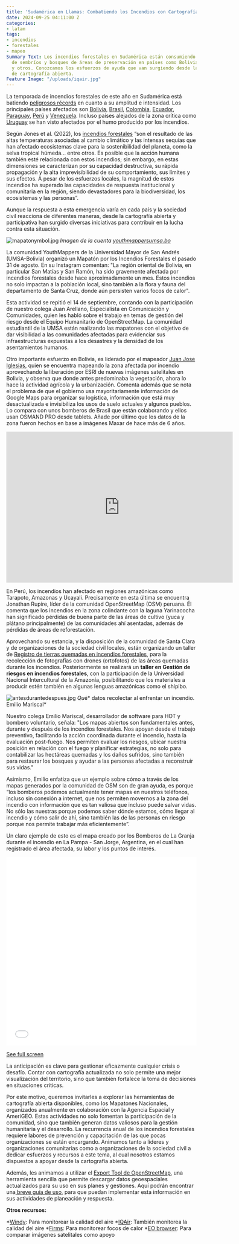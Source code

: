 ```yaml
---
title: 'Sudamérica en Llamas: Combatiendo los Incendios con Cartografía Abierta'
date: 2024-09-25 04:11:00 Z
categories:
- latam
tags:
- incendios
- forestales
- mapeo
Summary Text: Los incendios forestales en Sudamérica están consumiendo miles de hectáreas
  de sembríos y bosques de áreas de preservación en países como Bolivia, Perú, Ecuador
  y otros. Conozcamos los esfuerzos de ayuda que van surgiendo desde las comunidades
  de cartografía abierta.
Feature Image: "/uploads/iqair.jpg"
---
```


La temporada de incendios forestales de este año en Sudamérica está batiendo [peligrosos récords](https://www.opendemocracy.net/es/arden-bosques-america-latina/) en cuanto a su amplitud e intensidad. Los principales países afectados son [Bolivia](https://www.dw.com/es/bolivia-en-emergencia-nacional-por-los-incendios-forestales/a-70163283), [Brasil](https://agenciabrasil.ebc.com.br/es/geral/noticia/2024-09/brasil-concentra-el-76-de-los-incendios-forestales-en-sudamerica), [Colombia](https://forbes.co/2024/09/17/sostenibilidad/el-fuego-arrasa-mas-de-12-000-hectareas-de-bosques-en-colombia-que-lidia-con-20-incendios), [Ecuador](https://www.primicias.ec/sociedad/incendios-forestales-ecuador-balance-hectareas-78858/), [Paraguay](https://www.abc.com.py/nacionales/2024/09/19/incendios-forestales-danos-de-nuevo-incendio-y-el-de-las-semanas-pasadas-supera-las-200-mil-hectareas/), [Perú](https://larepublica.pe/sociedad/2024/09/18/incendios-forestales-en-amazonas-peru-2024-hoy-ultimas-noticias-causas-consecuencias-mapa-zonas-afectadas-como-ayudar-y-todo-sobre-la-crisis-que-vive-la-amazonia-peruana-1419030) y [Venezuela](https://noticialdia.com/al-dia/venezuela-es-el-tercer-pais-de-suramerica-donde-mas-se-han-producido-incendios-forestales-en-lo-que-va-de-2024/). Incluso países alejados de la zona crítica como [Uruguay](https://www.elobservador.com.uy/nacional/el-humo-los-incendios-del-amazonas-uruguay-meteorologos-explican-cuando-estara-la-region-n5960531) se han visto afectados por el humo producido por los incendios.

Según Jones et al. (2022), los [incendios forestales](https://es.wikipedia.org/wiki/Incendios_forestales_en_Sudam%C3%A9rica_en_2024) “son el resultado de las altas temperaturas asociadas al cambio climático y las intensas sequías que han afectado ecosistemas clave para la sostenibilidad del planeta, como la selva tropical húmeda... entre otros. Es posible que la acción humana también esté relacionada con estos incendios; sin embargo, en estas dimensiones se caracterizan por su capacidad destructiva, su rápida propagación y la alta imprevisibilidad de su comportamiento, sus límites y sus efectos. A pesar de los esfuerzos locales, la magnitud de estos incendios ha superado las capacidades de respuesta institucional y comunitaria en la región, siendo devastadores para la biodiversidad, los ecosistemas y las personas”.

Aunque la respuesta a esta emergencia varía en cada país y la sociedad civil reacciona de diferentes maneras, desde la cartografía abierta y participativa han surgido diversas iniciativas para contribuir en la lucha contra esta situación.

![mapatonymbol.jpg](/uploads/mapatonymbol.jpg)
*Imagen de la cuenta [youthmappersumsa.bo](https://www.instagram.com/p/C_zmLBOOQls/?img_index=1)*

La comunidad YouthMappers de la Universidad Mayor de San Andrés (UMSA-Bolivia) organizó un Mapatón por los Incendios Forestales el pasado 31 de agosto. En su Instagram comentan: "La región oriental de Bolivia, en particular San Matías y San Ramón, ha sido gravemente afectada por incendios forestales desde hace aproximadamente un mes. Estos incendios no solo impactan a la población local, sino también a la flora y fauna del departamento de Santa Cruz, donde aún persisten varios focos de calor".

Esta actividad se repitió el 14 de septiembre, contando con la participación de nuestro colega Juan Arellano, Especialista en Comunicación y Comunidades, quien les habló sobre el trabajo en temas de gestión del riesgo desde el Equipo Humanitario de OpenStreetMap. La comunidad estudiantil de la UMSA están realizando las mapatones con el objetivo de dar visibilidad a las comunidades afectadas para evidenciar sus infraestructuras expuestas a los desastres y la densidad de los asentamientos humanos.

Otro importante esfuerzo en Bolivia, es liderado por el mapeador [Juan Jose Iglesias](https://wiki.openstreetmap.org/wiki/User:JJIglesias), quien se encuentra mapeando la zona afectada por incendio aprovechando la liberación por ESRI de nuevas imágenes satelitales en Bolivia, y observa que donde antes predominaba la vegetación, ahora lo hace la actividad agrícola y la urbanización. Comenta además que se nota el problema de que el gobierno usa mayoritariamente información de Google Maps para organizar su logística, información que está muy desactualizada e invisibiliza los usos de suelo actuales y algunos pueblos. Lo compara con unos bomberos de Brasil que están colaborando y ellos usan OSMAND PRO desde tablets. Añade por último que los datos de la zona fueron hechos en base a imágenes Maxar de hace más de 6 años.

<iframe width="600" height="400" src="https://www.youtube.com/embed/X1uhatf7HRw?si=YV0OOiqrjBFbiAZY" title="YouTube video player" frameborder="0" allow="accelerometer; autoplay; clipboard-write; encrypted-media; gyroscope; picture-in-picture; web-share" referrerpolicy="strict-origin-when-cross-origin" allowfullscreen></iframe>

En Perú, los incendios han afectado en regiones amazónicas como Tarapoto, Amazonas y Ucayali. Precisamente en esta última se encuentra Jonathan Rupire, líder de la comunidad OpenStreetMap (OSM) peruana. Él comenta que los incendios en la zona colindante con la laguna Yarinacocha han significado pérdidas de buena parte de las áreas de cultivo (yuca y plátano principalmente) de las comunidades ahí asentadas, además de pérdidas de áreas de reforestación.

Aprovechando su estancia, y la disposición de la comunidad de Santa Clara y de organizaciones de la sociedad civil locales, están organizando un taller de [Registro de tierras quemadas en incendios forestales](https://osm.org.pe/2024/09/23/taller-registro-de-tierras-quemadas-en-incendios-forestales/), para la recolección de fotografías con drones (ortofotos) de las áreas quemadas durante los incendios. Posteriormente se realizará un **taller en Gestión de riesgos en incendios forestales**, con la participación de la Universidad Nacional Intercultural de la Amazonía, posibilitando que los materiales a producir estén también en algunas lenguas amazónicas como el shipibo.

![antesdurantedespues.jpg](/uploads/antesdurantedespues.jpg)
*Qu*é* datos recolectar al enfrentar un incendio. Emilio Mariscal*

Nuestro colega Emilio Mariscal, desarrollador de software para HOT y bombero voluntario, señala: "Los mapas abiertos son fundamentales antes, durante y después de los incendios forestales. Nos apoyan desde el trabajo preventivo, facilitando la acción coordinada durante el incendio, hasta la evaluación post-fuego. Nos permiten evaluar los riesgos, ubicar nuestra posición en relación con el fuego y planificar estrategias, no solo para contabilizar las hectáreas quemadas y los daños sufridos, sino también para restaurar los bosques y ayudar a las personas afectadas a reconstruir sus vidas."

Asimismo, Emilio enfatiza que un ejemplo sobre cómo a través de los mapas generados por la comunidad de OSM son de gran ayuda, es porque “los bomberos podemos actualmente tener mapas en nuestros teléfonos, incluso sin conexión a internet, que nos permiten movernos a la zona del incendio con información que es tan valiosa que incluso puede salvar vidas. No sólo las nuestras porque podemos saber dónde estamos, cómo llegar al incendio y cómo salir de ahí, sino también las de las personas en riesgo porque nos permite trabajar más eficientemente”.

Un claro ejemplo de esto es el mapa creado por los Bomberos de La Granja durante el incendio en La Pampa - San Jorge, Argentina, en el cual han registrado el área afectada,  su labor y los puntos de interés.

<iframe width="100%" height="500px" frameborder="0" allowfullscreen allow="geolocation" src="//umap.openstreetmap.fr/en/map/incendio-la-pampa-san-jorge_808390?scaleControl=false&miniMap=false&scrollWheelZoom=false&zoomControl=true&editMode=disabled&moreControl=true&searchControl=null&tilelayersControl=null&embedControl=null&datalayersControl=true&onLoadPanel=none&captionBar=false&captionMenus=true"></iframe><p><a href="//umap.openstreetmap.fr/en/map/incendio-la-pampa-san-jorge_808390?scaleControl=false&miniMap=false&scrollWheelZoom=true&zoomControl=true&editMode=disabled&moreControl=true&searchControl=null&tilelayersControl=null&embedControl=null&datalayersControl=true&onLoadPanel=none&captionBar=false&captionMenus=true">See full screen</a></p>

La anticipación es clave para gestionar eficazmente cualquier crisis o desafío. Contar con cartografía actualizada no solo permite una mejor visualización del territorio, sino que también fortalece la toma de decisiones en situaciones críticas.

Por este motivo, queremos invitarles a explorar las herramientas de cartografía abierta disponibles, como los Mapatones Nacionales, organizados anualmente en colaboración con la Agencia Espacial y AmeriGEO. Estas actividades no solo fomentan la participación de la comunidad, sino que también generan datos valiosos para la gestión humanitaria y el desarrollo. La recurrencia anual de los incendios forestales requiere labores de prevención y capacitación de las que pocas organizaciones se están encargando. Animamos tanto a líderes y organizaciones comunitarias como a organizaciones de la sociedad civil a dedicar esfuerzos y recursos a este tema, al cual nosotros estamos dispuestos a apoyar desde la cartografía abierta.

Además, les animamos a utilizar el [Export Tool de OpenStreetMap](https://export.hotosm.org/v3/), una herramienta sencilla que permite descargar datos geoespaciales actualizados para su uso en sus planes y gestiones. Aquí podrán encontrar una[ breve guía de uso](https://export.hotosm.org/v3/learn/quick_start), para que puedan implementar esta información en sus actividades de planeación y respuesta.

**Otros recursos:**

*[Windy](https://www.windy.com/es/-Men%C3%BA/menu?cosc,-14.179,-56.953,3): Para monitorear la calidad del aire
*[IQAir](https://www.iqair.com/world-air-quality): También monitorea la calidad del aire
*[Firms](https://firms.modaps.eosdis.nasa.gov/map/#d:24hrs;@0.0,0.0,3.0z): Para monitorear focos de calor
*[EO browser](https://apps.sentinel-hub.com/eo-browser): Para comparar imágenes satelitales como apoyo